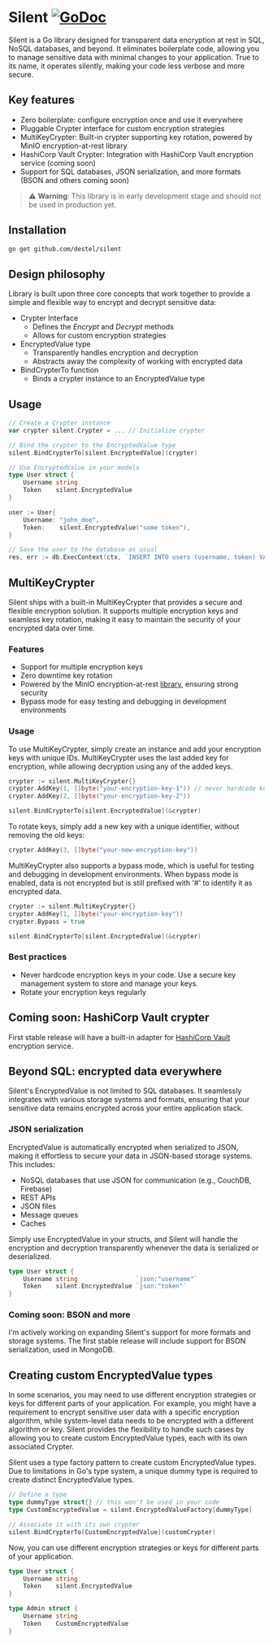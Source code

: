 # Silent [![GoDoc](https://pkg.go.dev/badge/github.com/destel/silent)](https://pkg.go.dev/github.com/destel/silent)
Silent is a Go library designed for transparent data encryption at rest in SQL, NoSQL databases, and beyond. 
It eliminates boilerplate code, allowing you to manage sensitive data with minimal changes to your application.
True to its name, it operates silently, making your code less verbose and more secure. 


## Key features
- Zero boilerplate: configure encryption once and use it everywhere
- Pluggable Crypter interface for custom encryption strategies
- MultiKeyCrypter: Built-in crypter supporting key rotation, powered by MinIO encryption-at-rest library
- HashiCorp Vault Crypter: Integration with HashiCorp Vault encryption service (coming soon)
- Support for SQL databases, JSON serialization, and more formats (BSON and others coming soon)


> ⚠️ **Warning**: This library is in early development stage and should not be used in production yet.


## Installation
```bash
go get github.com/destel/silent
```


## Design philosophy
Library is built upon three core concepts that work together to provide a simple and flexible way to encrypt and decrypt sensitive data:
- Crypter Interface
  - Defines the _Encrypt_ and _Decrypt_ methods
  - Allows for custom encryption strategies
- EncryptedValue type 
  - Transparently handles encryption and decryption
  - Abstracts away the complexity of working with encrypted data
- BindCrypterTo function
  - Binds a crypter instance to an EncryptedValue type


## Usage
```go
// Create a Crypter instance
var crypter silent.Crypter = ... // Initialize crypter

// Bind the crypter to the EncryptedValue type
silent.BindCrypterTo[silent.EncryptedValue](crypter)

// Use EncryptedValue in your models
type User struct {
    Username string
    Token    silent.EncryptedValue
}

user := User{
    Username: "john_doe",
    Token:    silent.EncryptedValue("some token"),
}

// Save the user to the database as usual
res, err := db.ExecContext(ctx, `INSERT INTO users (username, token) VALUES (?, ?)`, user.Username, user.Token)
```


## MultiKeyCrypter
Silent ships with a built-in MultiKeyCrypter that provides a secure and flexible encryption solution. 
It supports multiple encryption keys and seamless key rotation, 
making it easy to maintain the security of your encrypted data over time.


### Features
- Support for multiple encryption keys
- Zero downtime key rotation
- Powered by the MinIO encryption-at-rest [library](https://github.com/minio/sio), ensuring strong security
- Bypass mode for easy testing and debugging in development environments


### Usage
To use MultiKeyCrypter, simply create an instance and add your encryption keys with unique IDs.
MultiKeyCrypter uses the last added key for encryption, while allowing decryption using any of the added keys.
```go
crypter := silent.MultiKeyCrypter{}
crypter.AddKey(1, []byte("your-encryption-key-1")) // never hardcode keys in production
crypter.AddKey(2, []byte("your-encryption-key-2"))

silent.BindCrypterTo[silent.EncryptedValue](&crypter)
```

To rotate keys, simply add a new key with a unique identifier, without removing the old keys:
```go
crypter.AddKey(3, []byte("your-new-encryption-key"))
```

MultiKeyCrypter also supports a bypass mode, which is useful for testing and debugging in development environments. 
When bypass mode is enabled, data is not encrypted but is still prefixed with '#' to identify it as encrypted data.

```go
crypter := silent.MultiKeyCrypter{}
crypter.AddKey(1, []byte("your-encryption-key"))
crypter.Bypass = true

silent.BindCrypterTo[silent.EncryptedValue](&crypter)
```

### Best practices
- Never hardcode encryption keys in your code. Use a secure key management system to store and manage your keys.
- Rotate your encryption keys regularly


## Coming soon: HashiCorp Vault crypter
First stable release will have a built-in adapter for [HashiCorp Vault](https://www.vaultproject.io/) encryption service. 


## Beyond SQL: encrypted data everywhere
Silent's EncryptedValue is not limited to SQL databases. It seamlessly integrates with various storage systems and formats, 
ensuring that your sensitive data remains encrypted across your entire application stack.


### JSON serialization
EncryptedValue is automatically encrypted when serialized to JSON, making it effortless to secure your data in JSON-based storage systems. 
This includes:
- NoSQL databases that use JSON for communication (e.g., CouchDB, Firebase)
- REST APIs
- JSON files
- Message queues
- Caches

Simply use EncryptedValue in your structs, and Silent will handle the encryption and decryption transparently whenever the data is serialized or deserialized.
```go
type User struct {
    Username string                `json:"username"`
    Token    silent.EncryptedValue `json:"token"`
}
```

### Coming soon: BSON and more
I'm actively working on expanding Silent's support for more formats and storage systems. 
The first stable release will include support for BSON serialization, used in MongoDB.

 
## Creating custom EncryptedValue types
In some scenarios, you may need to use different encryption strategies or keys for different parts of your application. 
For example, you might have a requirement to encrypt sensitive user data with a specific encryption algorithm, 
while system-level data needs to be encrypted with a different algorithm or key. 
Silent provides the flexibility to handle such cases by allowing you to create custom EncryptedValue types, 
each with its own associated Crypter.

Silent uses a type factory pattern to create custom EncryptedValue types. Due to limitations in Go's type system, 
a unique dummy type is required to create distinct EncryptedValue types.

```go
// Define a type
type dummyType struct{} // this won't be used in your code
type CustomEncryptedValue = silent.EncryptedValueFactory[dummyType]

// Associate it with its own crypter
silent.BindCrypterTo[CustomEncryptedValue](customCrypter)
```

Now, you can use different encryption strategies or keys for different parts of your application.
```go
type User struct {
    Username string
    Token    silent.EncryptedValue
}

type Admin struct {
    Username string
    Token    CustomEncryptedValue
}
```